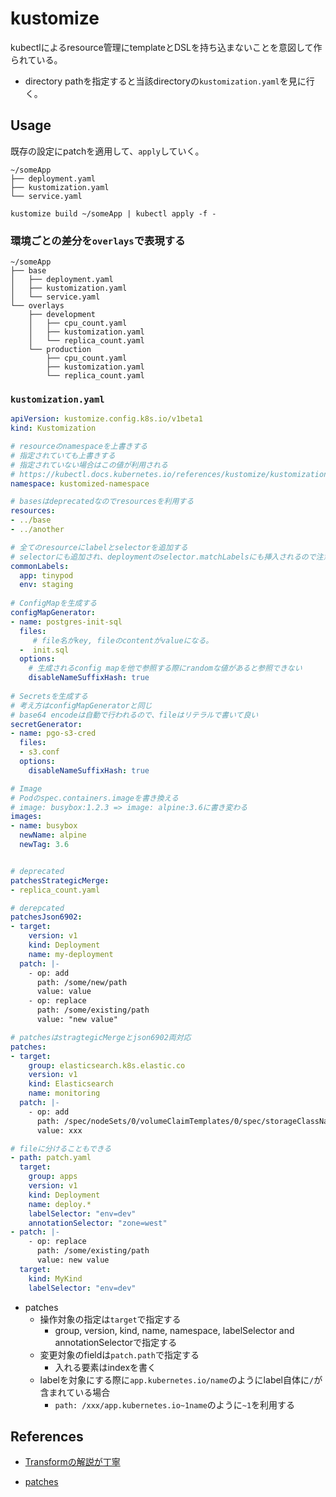 # kustomize

kubectlによるresource管理にtemplateとDSLを持ち込まないことを意図して作られている。  

* directory pathを指定すると当該directoryの`kustomization.yaml`を見に行く。


## Usage

既存の設定にpatchを適用して、`apply`していく。

```text
~/someApp
├── deployment.yaml
├── kustomization.yaml
└── service.yaml
```

```shell
kustomize build ~/someApp | kubectl apply -f -
```

### 環境ごとの差分を`overlays`で表現する

```text
~/someApp
├── base
│   ├── deployment.yaml
│   ├── kustomization.yaml
│   └── service.yaml
└── overlays
    ├── development
    │   ├── cpu_count.yaml
    │   ├── kustomization.yaml
    │   └── replica_count.yaml
    └── production
        ├── cpu_count.yaml
        ├── kustomization.yaml
        └── replica_count.yaml
```

### `kustomization.yaml`

```yaml
apiVersion: kustomize.config.k8s.io/v1beta1
kind: Kustomization

# resourceのnamespaceを上書きする
# 指定されていても上書きする
# 指定されていない場合はこの値が利用される
# https://kubectl.docs.kubernetes.io/references/kustomize/kustomization/namespace/
namespace: kustomized-namespace

# basesはdeprecatedなのでresourcesを利用する
resources:
- ../base  
- ../another

# 全てのresourceにlabelとselectorを追加する
# selectorにも追加され、deploymentのselector.matchLabelsにも挿入されるので注意
commonLabels:
  app: tinypod
  env: staging
 
# ConfigMapを生成する 
configMapGenerator:
- name: postgres-init-sql
  files:
     # file名がkey, fileのcontentがvalueになる。
  -  init.sql
  options:
    # 生成されるconfig mapを他で参照する際にrandomな値があると参照できない
    disableNameSuffixHash: true
    
# Secretsを生成する
# 考え方はconfigMapGeneratorと同じ
# base64 encodeは自動で行われるので、fileはリテラルで書いて良い
secretGenerator:
- name: pgo-s3-cred
  files:
  - s3.conf
  options:
    disableNameSuffixHash: true

# Image
# Podのspec.containers.imageを書き換える
# image: busybox:1.2.3 => image: alpine:3.6に書き変わる
images:
- name: busybox
  newName: alpine
  newTag: 3.6


# deprecated
patchesStrategicMerge:
- replica_count.yaml

# derepcated
patchesJson6902:
- target:
    version: v1
    kind: Deployment
    name: my-deployment
  patch: |-
    - op: add
      path: /some/new/path
      value: value
    - op: replace
      path: /some/existing/path
      value: "new value"    

# patchesはstragtegicMergeとjson6902両対応
patches:
- target:
    group: elasticsearch.k8s.elastic.co
    version: v1
    kind: Elasticsearch
    name: monitoring
  patch: |-
    - op: add
      path: /spec/nodeSets/0/volumeClaimTemplates/0/spec/storageClassName
      value: xxx

# fileに分けることもできる
- path: patch.yaml
  target:
    group: apps
    version: v1
    kind: Deployment
    name: deploy.*
    labelSelector: "env=dev"
    annotationSelector: "zone=west"
- patch: |-
    - op: replace
      path: /some/existing/path
      value: new value    
  target:
    kind: MyKind
    labelSelector: "env=dev"
```

* patches
  * 操作対象の指定は`target`で指定する
    * group, version, kind, name, namespace, labelSelector and annotationSelectorで指定する
  * 変更対象のfieldは`patch.path`で指定する
    * 入れる要素はindexを書く
  * labelを対象にする際に`app.kubernetes.io/name`のようにlabel自体に`/`が含まれている場合
    * `path: /xxx/app.kubernetes.io~1name`のように`~1`を利用する

## References

- [Transformの解説が丁寧](https://atmarkit.itmedia.co.jp/ait/articles/2101/21/news004.html)

- [patches](https://kubectl.docs.kubernetes.io/references/kustomize/kustomization/patches/)